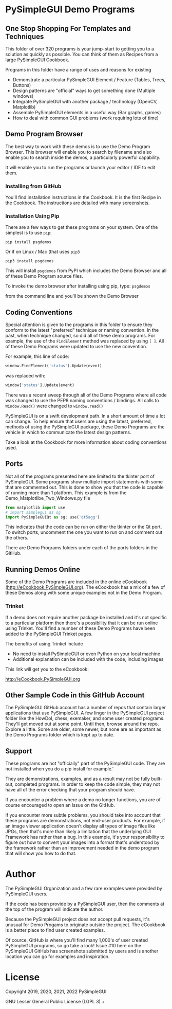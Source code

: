 # PySimpleGUI Demo Programs

## One Stop Shopping For Templates and Techniques 

This folder of over 320 programs is your jump-start to getting you to a solution as quickly as possible.  You can think of them as Recipes from a large PySimpleGUI Cookbook.

Programs in this folder have a range of uses and reasons for existing

* Demonstrate a particular PySimpleGUI Element / Feature (Tables, Trees, Buttons)
* Design patterns are "official" ways to get something done (Multiple windows)
* Integrate PySimpleGUI with another package / technology (OpenCV, Matplotlib)
* Assemble PySimpleGUI elements in a useful way (Bar graphs, games)
* How to deal with common GUI problems (work requiring lots of time)


## Demo Program Browser

The best way to work with these demos is to use the Demo Program Browser.   This browser will enable you to search by filename and also enable you to search inside the demos, a particularly powerful capability.

It will enable you to run the programs or launch your editor / IDE to edit them.

### Installing from GitHub

You'll find installation instructions in the Cookbook.  It is the first Recipe in the Cookbook.  The instructions are detailed with many screenshots.

### Installation Using Pip

There are a few ways to get these programs on your system.  One of the simplest is to use `pip`:

`pip install psgdemos`

Or if on Linux / Mac (that uses `pip3`


`pip3 install psgdemos`

This will install `psgdemos` from PyPI which includes the Demo Browser and all of these Demo Program source files.

To invoke the demo browser after installing using pip, type:
`psgdemos` 

from the command line and you'll be shown the Demo Browser


## Coding Conventions

Special attention is given to the programs in this folder to ensure they conform to the latest "preferred" technique or naming convention.  In the past, when technique changed, so did all of these demo programs.  For example, the use of the `FindElement` method was replaced by using `[ ]`.  All of these Demo Programs were updated to use the new convention.  

For example, this line of code:

```python
window.FindElement('status').Update(event)
```

was replaced with:

```python
window['status'].Update(event)
```

There was a recent sweep through all of the Demo Programs where all code was changed to use the PEP8 naming conventions / bindings.  All calls to `Window.Read()` were changed to `window.read()`

PySimpleGUI is on a swift development path.  In a short amount of time a lot can change.  To help ensure that users are using the latest, preferred, methods of using the PySimpleGUI package, these Demo Programs are the vehicle in which to communicate the latest design patterns.

Take a look at the Cookbook for more information about coding conventions used.

## Ports

Not all of the programs presented here are limited to the tkinter port of PySimpleGUI.  Some programs show multiple import statements with some that are commented out.  This is done to show you that the code is capable of running more than 1 platform.  This example is from the Demo_Matplotlibe_Two_Windows.py file

```python
from matplotlib import use
# import simplegui as sg
import PySimpleGUIQt as sg; use('qt5agg')
```

This indicates that the code can be run on either the tkinter or the Qt port.  To switch ports, uncomment the one you want to run on and comment out the others.

There are Demo Programs folders under each of the ports folders in the GitHub.


## Running Demos Online

Some of the Demo Programs are included in the online eCookbook (http://eCookbook.PySimpleGUI.org).  The eCookbook has a mix of a few of these Demos along with some unique examples not in the Demo Program.


### Trinket

If a demo does not require another package be installed and it's not specific to a particular platform then there's a possibility that it can be run online using Trinket.  You'll find a number of these Demo Programs have been added to the PySimpleGUI Trinket pages.  

The benefits of using Trinket include

* No need to install PySimpleGUI or even Python on your local machine
* Additional explanation can be included with the code, including images

This link will get you to the eCookbook:

http://eCookbook.PySimpleGUI.org


## Other Sample Code in this GitHub Account

The PySimpleGUI GitHub account has a number of repos that contain larger applications that use PySimpleGUI. A few linger in the PySimpleGUI project folder like the HowDoI, chess, exemaker, and some user created programs.  They'll get moved out at some point.  Until then, browse around the repo.  Explore a little.  Some are older, some newer, but none are as important as the Demo Programs folder which is kept up to date.

## Support

These programs are not "officially" part of the PySimpleGUI code.  They are not installed when you do a pip install for example.'

They are demonstrations, examples, and as a result may not be fully built-out, completed programs.  In order to keep the code simple, they may not have all of the error checking that your program should have.

If you encounter a problem where a demo no longer functions, you are of course encouraged to open an Issue on the GitHub.  

If you encounter more subtle problems, you should take into account that these programs are demonstrations, not end-user products.  For example, if an image viewer application doesn't display all types of image files like JPGs, then that's more than likely a limitation that the underlying GUI Framework has rather than a bug.  In this example, it's your responsibility to figure out how to convert your images into a format that's understood by the framework rather than an improvement needed in the demo program that will show you how to do that.


# Author 

The PySimpleGUI Organization and a few rare examples were provided by PySimpleGUI users.

If the code has been provide by a PySimpleGUI user, then the comments at the top of the program will indicate the author.

Because the PySimpleGUI project does not accept pull requests, it's unusual for Demo Progams to originate outside the project.  The eCookbook is a better place to find user created examples.  

Of cource, GitHub is where you'll find many 1,000's of user created PySimpleGUI programs, so go take a look!  Issue #10 here on the PySimpleGUI GitHub has screenshots submitted by users and is another location you can go for examples and inspiration.
   
# License        

Copyright 2019, 2020, 2021, 2022 PySimpleGUI

GNU Lesser General Public License (LGPL 3) +  

